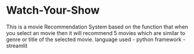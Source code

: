 # Watch-Your-Show
This is a movie Recommendation System based on the function that when you select an movie then it will recommend 5 movies which are similar to genre or title of the selected movie. 
language used - python
framework - streamlit 

